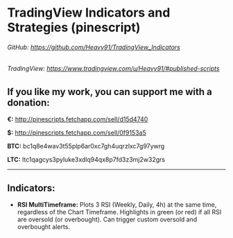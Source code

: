 # TradingView Indicators and Strategies (pinescript)

###### GitHub: https://github.com/Heavy91/TradingView_Indicators

###### TradingView: https://www.tradingview.com/u/Heavy91/#published-scripts

## If you like my work, you can support me with a donation:
**€:** http://pinescripts.fetchapp.com/sell/d15d4740

**$:** http://pinescripts.fetchapp.com/sell/0f9153a5

**BTC:** bc1q8e4wav3t55plp6ar0xc7gh4uqrzlxc7g97ywrg

**LTC:** ltc1qagcys3pyluke3xdlq94qx8p7fd3z3mj2w32grs

-------------------------------------------------------------------------------------

## Indicators:

- **RSI MultiTimeframe:**
  Plots 3 RSI (Weekly, Daily, 4h) at the same time, regardless of the Chart Timeframe.
  Highlights in green (or red) if all RSI are oversold (or overbought).
  Can trigger custom oversold and overbought alerts.

